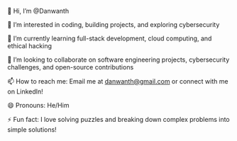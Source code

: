 👋 Hi, I’m @Danwanth


👀 I’m interested in coding, building projects, and exploring cybersecurity


🌱 I’m currently learning full-stack development, cloud computing, and ethical hacking


💞️ I’m looking to collaborate on software engineering projects, cybersecurity challenges, and open-source contributions


📫 How to reach me: Email me at danwanth@gmail.com or connect with me on LinkedIn!


😄 Pronouns: He/Him


⚡ Fun fact: I love solving puzzles and breaking down complex problems into simple solutions!

<!---
Danwanth/Danwanth is a ✨ special ✨ repository because its `README.md` (this file) appears on your GitHub profile.
You can click the Preview link to take a look at your changes.
--->
